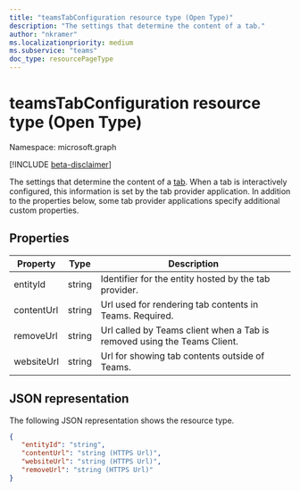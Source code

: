 ```yaml
---
title: "teamsTabConfiguration resource type (Open Type)"
description: "The settings that determine the content of a tab."
author: "nkramer"
ms.localizationpriority: medium
ms.subservice: "teams"
doc_type: resourcePageType
---
```


# teamsTabConfiguration resource type (Open Type)

Namespace: microsoft.graph

[!INCLUDE [beta-disclaimer](../../includes/beta-disclaimer.md)]

The settings that determine the content of a [tab](teamstab.md).
When a tab is interactively configured, this information is set by the tab provider application.
In addition to the properties below, some tab provider applications specify additional custom properties.

## Properties

|Property|Type|Description|
|-|-|-|
|  entityId   |   string |  Identifier for the entity hosted by the tab provider.     |
|  contentUrl |   string |  Url used for rendering tab contents in Teams. Required.    |
|  removeUrl  |   string |  Url called by Teams client when a Tab is removed using the Teams Client.     |
|  websiteUrl |   string |  Url for showing tab contents outside of Teams.     |

## JSON representation

The following JSON representation shows the resource type.
<!-- {
  "blockType": "resource",
  "@odata.type": "microsoft.graph.teamsTabConfiguration"
}-->

```json
{
   "entityId": "string",
   "contentUrl": "string (HTTPS Url)",
   "websiteUrl": "string (HTTPS Url)",
   "removeUrl": "string (HTTPS Url)"  
}
```
<!-- uuid: 8fcb5dbc-d5aa-4681-8e31-b001d5168d79
2015-10-25 14:57:30 UTC -->
<!--
{
  "type": "#page.annotation",
  "description": "teamsTabConfiguration complex type (Open Type)",
  "keywords": "",
  "section": "documentation",
  "tocPath": "",
  "suppressions": []
}
-->


